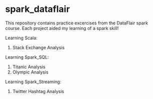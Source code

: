 # spark_dataflair

This repository contains practice excercises from the DataFlair spark course. Each project aided my learning
of a spark skill!

Learning Scala: 
  1. Stack Exchange Analysis
  
Learning Spark_SQL:
  1. Titanic Analysis
  2. Olympic Analysis
  
Learning Spark_Streaming:
  1. Twitter Hashtag Analysis
